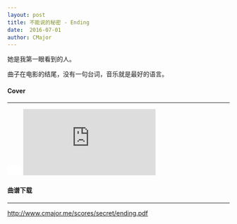```yaml
---
layout: post
title: 不能说的秘密 - Ending
date:  2016-07-01
author: CMajor
---
```


她是我第一眼看到的人。

曲子在电影的结尾，没有一句台词，音乐就是最好的语言。

#### Cover
----------

<div class="wrap">
    <img class="ratio" src="/img/16x11.png"/>
    <iframe src="http://player.youku.com/embed/XMTY4NDI4NzQyNA==" frameborder="0" allowfullscreen></iframe>
</div>

#### 曲谱下载
------------

<a href="http://www.cmajor.me/scores/secret/ending.pdf" target="_blank">http://www.cmajor.me/scores/secret/ending.pdf</a>
